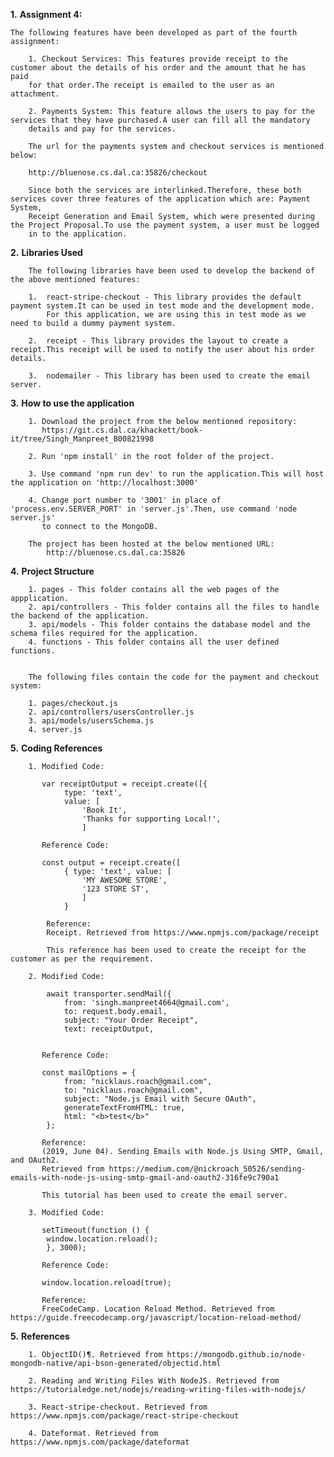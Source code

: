 **1.**  **Assignment 4:**
    
    The following features have been developed as part of the fourth assignment:
        
        1. Checkout Services: This features provide receipt to the customer about the details of his order and the amount that he has paid
        for that order.The receipt is emailed to the user as an attachment.
        
        2. Payments System: This feature allows the users to pay for the services that they have purchased.A user can fill all the mandatory 
        details and pay for the services.
            
        The url for the payments system and checkout services is mentioned below:
        
        http://bluenose.cs.dal.ca:35826/checkout
            
        Since both the services are interlinked.Therefore, these both services cover three features of the application which are: Payment System,
        Receipt Generation and Email System, which were presented during the Project Proposal.To use the payment system, a user must be logged 
        in to the application.
            
            
**2.**  **Libraries Used**

        The following libraries have been used to develop the backend of the above mentioned features:
        
        1.  react-stripe-checkout - This library provides the default payment system.It can be used in test mode and the development mode.
            For this application, we are using this in test mode as we need to build a dummy payment system.
            
        2.  receipt - This library provides the layout to create a receipt.This receipt will be used to notify the user about his order details.
        
        3.  nodemailer - This library has been used to create the email server.
        
**3.** **How to use the application**

        1. Download the project from the below mentioned repository:
           https://git.cs.dal.ca/khackett/book-it/tree/Singh_Manpreet_B00821998
           
        2. Run 'npm install' in the root folder of the project.
        
        3. Use command 'npm run dev' to run the application.This will host the application on 'http://localhost:3000'
        
        4. Change port number to '3001' in place of 'process.env.SERVER_PORT' in 'server.js'.Then, use command 'node server.js'
           to connect to the MongoDB.
        
        The project has been hosted at the below mentioned URL:
            http://bluenose.cs.dal.ca:35826
 
**4.**  **Project Structure**
        
        1. pages - This folder contains all the web pages of the appplication.
        2. api/controllers - This folder contains all the files to handle the backend of the application.
        3. api/models - This folder contains the database model and the schema files required for the application.
        4. functions - This folder contains all the user defined functions.
        
        
        The following files contain the code for the payment and checkout system:
        
        1. pages/checkout.js
        2. api/controllers/usersController.js
        3. api/models/usersSchema.js
        4. server.js
        
**5.**  **Coding References**

        1. Modified Code:
           
           var receiptOutput = receipt.create([{
                type: 'text',
                value: [
                    'Book It',
                    'Thanks for supporting Local!',
                    ]     
           
           Reference Code:
           
           const output = receipt.create([
                { type: 'text', value: [
                    'MY AWESOME STORE',
                    '123 STORE ST', 
                    ]
                }
            
            Reference:
            Receipt. Retrieved from https://www.npmjs.com/package/receipt
            
            This reference has been used to create the receipt for the customer as per the requirement.
          
        2. Modified Code:
        
            await transporter.sendMail({
                from: 'singh.manpreet4664@gmail.com',
                to: request.body.email,
                subject: "Your Order Receipt",
                text: receiptOutput,
      
        
           Reference Code:
           
           const mailOptions = {
                from: "nicklaus.roach@gmail.com",
                to: "nicklaus.roach@gmail.com",
                subject: "Node.js Email with Secure OAuth",
                generateTextFromHTML: true,
                html: "<b>test</b>"
            };
           
           Reference:
           (2019, June 04). Sending Emails with Node.js Using SMTP, Gmail, and OAuth2. 
           Retrieved from https://medium.com/@nickroach_50526/sending-emails-with-node-js-using-smtp-gmail-and-oauth2-316fe9c790a1
           
           This tutorial has been used to create the email server.
           
        3. Modified Code:
        
           setTimeout(function () {
            window.location.reload();
            }, 3000);
            
           Reference Code:
           
           window.location.reload(true);
        
           Reference:
           FreeCodeCamp. Location Reload Method. Retrieved from https://guide.freecodecamp.org/javascript/location-reload-method/
           
**5.**  **References**

        1. ObjectID()¶. Retrieved from https://mongodb.github.io/node-mongodb-native/api-bson-generated/objectid.html
        
        2. Reading and Writing Files With NodeJS. Retrieved from https://tutorialedge.net/nodejs/reading-writing-files-with-nodejs/
        
        3. React-stripe-checkout. Retrieved from https://www.npmjs.com/package/react-stripe-checkout
        
        4. Dateformat. Retrieved from https://www.npmjs.com/package/dateformat
        